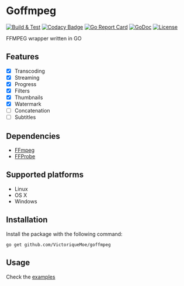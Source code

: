 ﻿# Goffmpeg
[![Build & Test](https://github.com/VictoriqueMoe/goffmpeg/actions/workflows/build_and_test.yml/badge.svg)](https://github.com/VictoriqueMoe/goffmpeg/actions/workflows/build_and_test.yml)
[![Codacy Badge](https://api.codacy.com/project/badge/Grade/93e018e5008b4439acbb30d715b22e7f)](https://www.codacy.com/app/francisco.romero/goffmpeg?utm_source=github.com&amp;utm_medium=referral&amp;utm_content=xfrr/goffmpeg&amp;utm_campaign=Badge_Grade)
[![Go Report Card](https://goreportcard.com/badge/github.com/VictoriqueMoe/goffmpeg)](https://goreportcard.com/report/github.com/VictoriqueMoe/goffmpeg)
[![GoDoc](https://godoc.org/github.com/VictoriqueMoe/goffmpeg?status.svg)](https://godoc.org/github.com/VictoriqueMoe/goffmpeg)
[![License](https://img.shields.io/badge/License-MIT-blue.svg)](./LICENSE)

FFMPEG wrapper written in GO

## Features

- [x] Transcoding
- [x] Streaming
- [x] Progress
- [x] Filters
- [x] Thumbnails
- [x] Watermark
- [ ] Concatenation
- [ ] Subtitles

## Dependencies
- [FFmpeg](https://www.ffmpeg.org/)
- [FFProbe](https://www.ffmpeg.org/ffprobe.html)

## Supported platforms

 - Linux
 - OS X
 - Windows

## Installation
Install the package with the following command:
```shell
go get github.com/VictoriqueMoe/goffmpeg
```

## Usage
Check the [examples](./examples)
